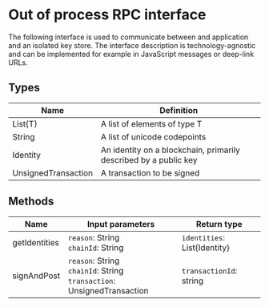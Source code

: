 # Out of process RPC interface

The following interface is used to communicate between and application
and an isolated key store. The interface description is technology-agnostic
and can be implemented for example in JavaScript messages or deep-link URLs.

## Types

| Name                | Definition                        |
|---------------------|-----------------------------------|
| List{T}             | A list of elements of type T      |
| String              | A list of unicode codepoints      |
| Identity            | An identity on a blockchain, primarily described by a public key |
| UnsignedTransaction | A transaction to be signed        |

## Methods

| Name          | Input parameters   | Return type   |
|---------------|--------------------|---------------|
| getIdentities | `reason`: String<br>`chainId`: String | `identities`: List{Identity} |
| signAndPost   | `reason`: String<br>`chainId`: String<br>`transaction`: UnsignedTransaction | `transactionId`: string |
